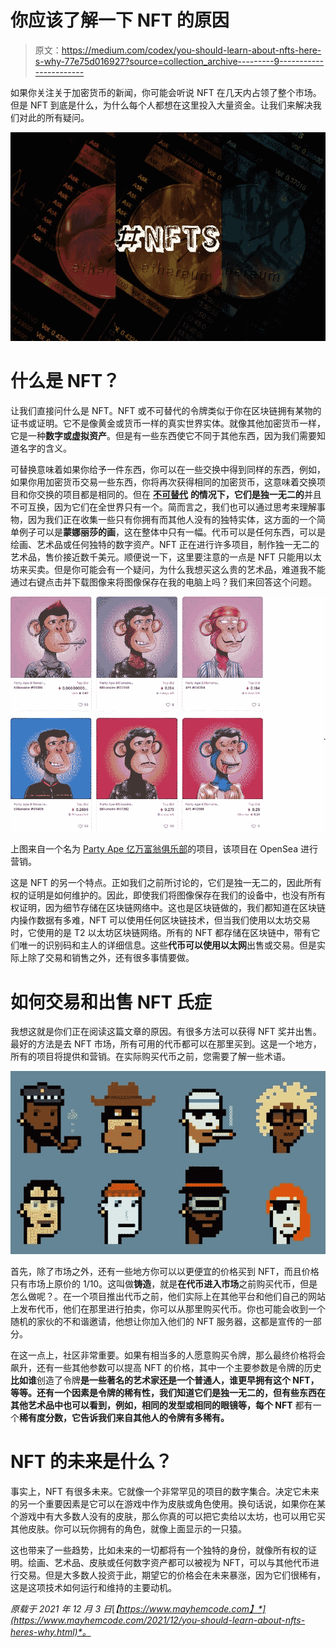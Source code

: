 # 你应该了解一下 NFT 的原因

> 原文：<https://medium.com/codex/you-should-learn-about-nfts-here-s-why-77e75d016927?source=collection_archive---------9----------------------->

如果你关注关于加密货币的新闻，你可能会听说 NFT 在几天内占领了整个市场。但是 NFT 到底是什么，为什么每个人都想在这里投入大量资金。让我们来解决我们对此的所有疑问。

![](img/27e43baf062c22c912ba3314df72b5f5.png)

# 什么是 NFT？

让我们直接问什么是 NFT。NFT 或不可替代的令牌类似于你在区块链拥有某物的证书或证明。它不是像黄金或货币一样的真实世界实体。就像其他加密货币一样，它是一种**数字或虚拟资产**。但是有一些东西使它不同于其他东西，因为我们需要知道名字的含义。

可替换意味着如果你给予一件东西，你可以在一些交换中得到同样的东西，例如，如果你用加密货币交易一些东西，你将再次获得相同的加密货币，这意味着交换项目和你交换的项目都是相同的。但在 [**不可替代**](https://www.mayhemcode.com/2021/12/you-should-learn-about-nfts-heres-why.html) **的情况下，它们是独一无二的**并且不可互换，因为它们在全世界只有一个。简而言之，我们也可以通过思考来理解事物，因为我们正在收集一些只有你拥有而其他人没有的独特实体，这方面的一个简单例子可以是**蒙娜丽莎的画**，这在整体中只有一幅。代币可以是任何东西，可以是绘画、艺术品或任何独特的数字资产。NFT 正在进行许多项目，制作独一无二的艺术品，售价接近数千美元。顺便说一下，这里要注意的一点是 NFT 只能用以太坊来买卖。但是你可能会有一个疑问，为什么我想买这么贵的艺术品，难道我不能通过右键点击并下载图像来将图像保存在我的电脑上吗？我们来回答这个问题。

![](img/2a56d3dca806784e22c547c06e0f7bcc.png)

上图来自一个名为 [Party Ape 亿万富翁俱乐部](https://draft.blogger.com/blog/post/edit/3504568035593819778/7634151983948499810#)的项目，该项目在 OpenSea 进行营销。

这是 NFT 的另一个特点。正如我们之前所讨论的，它们是独一无二的，因此所有权的证明是如何维护的。因此，即使我们将图像保存在我们的设备中，也没有所有权证明，因为细节存储在区块链网络中。这也是区块链做的，我们都知道在区块链内操作数据有多难，NFT 可以使用任何区块链技术，但当我们使用以太坊交易时，它使用的是 T2 以太坊区块链网络。所有的 NFT 都存储在区块链中，带有它们唯一的识别码和主人的详细信息。这些**代币可以使用以太网**出售或交易。但是实际上除了交易和销售之外，还有很多事情要做。

# 如何交易和出售 NFT 氏症

我想这就是你们正在阅读这篇文章的原因。有很多方法可以获得 NFT 奖并出售。最好的方法是去 NFT 市场，所有可用的代币都可以在那里买到。这是一个地方，所有的项目将提供和营销。在实际购买代币之前，您需要了解一些术语。

![](img/77ba6227d3549b8f03b1487f8537fb99.png)

首先，除了市场之外，还有一些地方你可以以更便宜的价格买到 NFT，而且价格只有市场上原价的 1/10。这叫做**铸造**，就是**在代币进入市场**之前购买代币，但是怎么做呢？。在一个项目推出代币之前，他们实际上在其他平台和他们自己的网站上发布代币，他们在那里进行拍卖，你可以从那里购买代币。你也可能会收到一个随机的家伙的不和谐邀请，他想让你加入他们的 NFT 服务器，这都是宣传的一部分。

在这一点上，社区非常重要。如果有相当多的人愿意购买令牌，那么最终价格将会飙升，还有一些其他参数可以提高 NFT 的价格，其中一个主要参数是令牌的历史**比如谁**创造了令牌**是一些著名的艺术家还是一个普通人，谁更早拥有这个 NFT，等等。还有一个因素是令牌的稀有性，我们知道它们是独一无二的，但有些东西在其他艺术品中也可以看到，例如，相同的发型或相同的眼镜等，每个 NFT** 都有一个**稀有度分数，它告诉我们来自其他人的令牌有多稀有。**

# NFT 的未来是什么？

事实上，NFT 有很多未来。它就像一个非常罕见的项目的数字集合。决定它未来的另一个重要因素是它可以在游戏中作为皮肤或角色使用。换句话说，如果你在某个游戏中有大多数人没有的皮肤，那么你真的可以把它卖给以太坊，也可以用它买其他皮肤。你可以玩你拥有的角色，就像上面显示的一只猿。

这也带来了一些趋势，比如未来的一切都将有一个独特的身份，就像所有权的证明。绘画、艺术品、皮肤或任何数字资产都可以被视为 NFT，可以与其他代币进行交易。但是大多数人投资于此，期望它的价格会在未来暴涨，因为它们很稀有，这是这项技术如何运行和维持的主要动机。

*原载于 2021 年 12 月 3 日*[*【https://www.mayhemcode.com】*](https://www.mayhemcode.com/2021/12/you-should-learn-about-nfts-heres-why.html)*。*